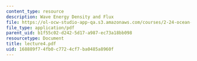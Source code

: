 ```yaml
---
content_type: resource
description: Wave Energy Density and Flux
file: https://ol-ocw-studio-app-qa.s3.amazonaws.com/courses/2-24-ocean-wave-interaction-with-ships-and-offshore-energy-systems-13-022-spring-2002/168889f74fb0c7724cf7ba0485a8960f_lecture4.pdf
file_type: application/pdf
parent_uid: b1f55c02-d242-5d17-a987-ec73a18bb098
resourcetype: Document
title: lecture4.pdf
uid: 168889f7-4fb0-c772-4cf7-ba0485a8960f
---
```

